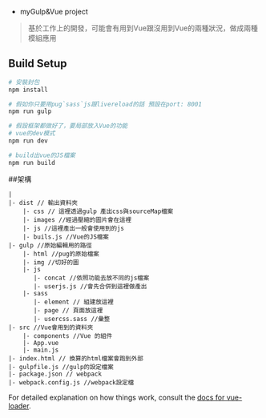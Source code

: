 + myGulp&Vue project
 
 > 基於工作上的開發，可能會有用到Vue跟沒用到Vue的兩種狀況，做成兩種模組應用
 
 ## Build Setup
 
 ``` bash
 # 安裝封包
 npm install
 
 # 假如你只要用pug`sass`js跟livereload的話 預設在port: 8001
 npm run gulp
 
 # 假設框架都做好了，要局部放入Vue的功能
 # vue的dev模式
 npm run dev
 
 # build出vue的JS檔案
 npm run build
 
 
 ```
 
 ##架構
 ```
 |
 |- dist // 輸出資料夾
     |- css // 這裡透過gulp 產出css與sourceMap檔案
     |- images //經過壓縮的圖片會在這裡 
     |- js //這裡產出一般會使用到的js
     |- buils.js //Vue的JS檔案
 |- gulp //原始編輯用的路徑
     |- html //pug的原始檔案
     |- img //切好的圖
     |- js
        |- concat //依照功能去放不同的js檔案
        |- userjs.js //會先合併到這裡做產出
     |- sass
        |- element // 組建放這裡
        |- page // 頁面放這裡
        |- usercss.sass //彙整
 |- src //Vue會用到的資料夾
     |- components //Vue 的組件
     |- App.vue 
     |- main.js 
 |- index.html // 換算的html檔案會跑到外部
 |- gulpfile.js //gulp的設定檔案
 |- package.json // webpack
 |- webpack.config.js //webpack設定檔
 
 ```
 For detailed explanation on how things work, consult the [docs for vue-loader](http://vuejs.github.io/vue-loader).